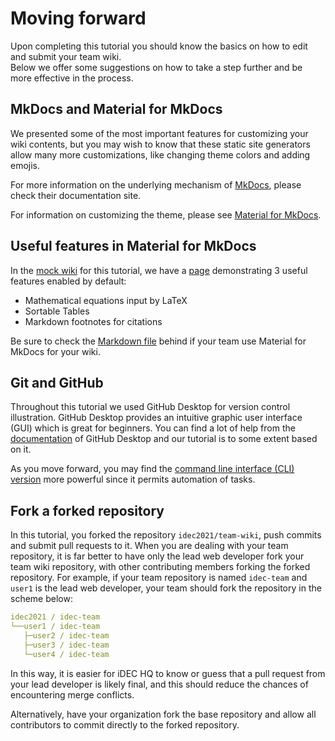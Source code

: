 # Moving forward

Upon completing this tutorial you should know the basics on how to edit and submit your team wiki.  
Below we offer some suggestions on how to take a step further and be more effective in the process.

## MkDocs and Material for MkDocs

We presented some of the most important features for customizing your wiki contents, but you may wish to know that these static site generators allow many more customizations, like changing theme colors and adding emojis.

For more information on the underlying mechanism of [MkDocs](http://mkdocs.org), please check their documentation site.

For information on customizing the theme, please see [Material for MkDocs](https://squidfunk.github.io/mkdocs-material/).

## Useful features in Material for MkDocs

In the [mock wiki](https://idec2021.github.io/team-wiki/) for this tutorial, we have a [page](https://idec2021.github.io/team-wiki/useful_features/) demonstrating 3 useful features enabled by default:
- Mathematical equations input by LaTeX
- Sortable Tables
- Markdown footnotes for citations

Be sure to check the [Markdown file](https://raw.githubusercontent.com/idec2021/team-wiki/main/docs/useful_features.md) behind if your team use Material for MkDocs for your wiki.

## Git and GitHub

Throughout this tutorial we used GitHub Desktop for version control illustration. GitHub Desktop provides an intuitive graphic user interface (GUI) which is great for beginners. You can find a lot of help from the [documentation](https://docs.github.com/en/desktop) of GitHub Desktop and our tutorial is to some extent based on it.

As you move forward, you may find the [command line interface (CLI) version](https://git-scm.com/downloads) more powerful since it permits automation of tasks.

## Fork a forked repository

In this tutorial, you forked the repository `idec2021/team-wiki`, push commits and submit pull requests to it. When you are dealing with your team repository, it is far better to have only the lead web developer fork your team wiki repository, with other contributing members forking the forked repository. For example, if your team repository is named `idec-team` and `user1` is the lead web developer, your team should fork the repository in the scheme below:

```yml
idec2021 / idec-team
└──user1 / idec-team
   ├─user2 / idec-team
   ├─user3 / idec-team
   └─user4 / idec-team
```

In this way, it is easier for iDEC HQ to know or guess that a pull request from your lead developer is likely final, and this should reduce the chances of encountering merge conflicts.

Alternatively, have your organization fork the base repository and allow all contributors to commit directly to the forked repository.